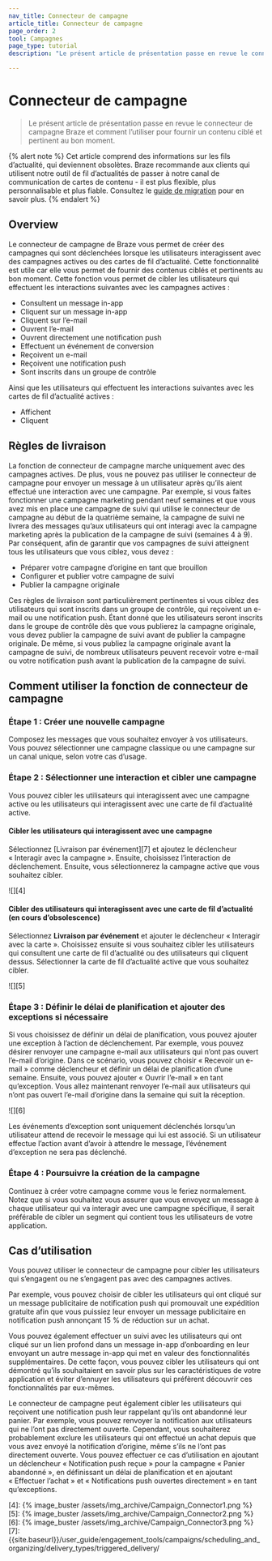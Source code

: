 ```yaml
---
nav_title: Connecteur de campagne
article_title: Connecteur de campagne
page_order: 2
tool: Campagnes
page_type: tutorial
description: "Le présent article de présentation passe en revue le connecteur de campagne Braze et comment l’utiliser pour fournir un contenu ciblé et pertinent au bon moment."

---
```

# Connecteur de campagne

> Le présent article de présentation passe en revue le connecteur de campagne Braze et comment l’utiliser pour fournir un contenu ciblé et pertinent au bon moment.

{% alert note %}
Cet article comprend des informations sur les fils d’actualité, qui deviennent obsolètes. Braze recommande aux clients qui utilisent notre outil de fil d’actualités de passer à notre canal de communication de cartes de contenu - il est plus flexible, plus personnalisable et plus fiable. Consultez le [guide de migration]({{site.baseurl}}/user_guide/message_building_by_channel/content_cards/migrating_from_news_feed/) pour en savoir plus.
{% endalert %}

## Overview

Le connecteur de campagne de Braze vous permet de créer des campagnes qui sont déclenchées lorsque les utilisateurs interagissent avec des campagnes actives ou des cartes de fil d’actualité. Cette fonctionnalité est utile car elle vous permet de fournir des contenus ciblés et pertinents au bon moment. Cette fonction vous permet de cibler les utilisateurs qui effectuent les interactions suivantes avec les campagnes actives :

- Consultent un message in-app
- Cliquent sur un message in-app
- Cliquent sur l’e-mail
- Ouvrent l’e-mail
- Ouvrent directement une notification push
- Effectuent un événement de conversion
- Reçoivent un e-mail
- Reçoivent une notification push
- Sont inscrits dans un groupe de contrôle

Ainsi que les utilisateurs qui effectuent les interactions suivantes avec les cartes de fil d’actualité actives :

- Affichent
- Cliquent

## Règles de livraison

La fonction de connecteur de campagne marche uniquement avec des campagnes actives. De plus, vous ne pouvez pas utiliser le connecteur de campagne pour envoyer un message à un utilisateur après qu’ils aient effectué une interaction avec une campagne. Par exemple, si vous faites fonctionner une campagne marketing pendant neuf semaines et que vous avez mis en place une campagne de suivi qui utilise le connecteur de campagne au début de la quatrième semaine, la campagne de suivi ne livrera des messages qu’aux utilisateurs qui ont interagi avec la campagne marketing après la publication de la campagne de suivi (semaines 4 à 9). Par conséquent, afin de garantir que vos campagnes de suivi atteignent tous les utilisateurs que vous ciblez, vous devez :

- Préparer votre campagne d’origine en tant que brouillon
- Configurer et publier votre campagne de suivi
- Publier la campagne originale

Ces règles de livraison sont particulièrement pertinentes si vous ciblez des utilisateurs qui sont inscrits dans un groupe de contrôle, qui reçoivent un e-mail ou une notification push. Étant donné que les utilisateurs seront inscrits dans le groupe de contrôle dès que vous publierez la campagne originale, vous devez publier la campagne de suivi avant de publier la campagne originale. De même, si vous publiez la campagne originale avant la campagne de suivi, de nombreux utilisateurs peuvent recevoir votre e-mail ou votre notification push avant la publication de la campagne de suivi.

## Comment utiliser la fonction de connecteur de campagne

### Étape 1 : Créer une nouvelle campagne

Composez les messages que vous souhaitez envoyer à vos utilisateurs. Vous pouvez sélectionner une campagne classique ou une campagne sur un canal unique, selon votre cas d’usage.

### Étape 2 : Sélectionner une interaction et cibler une campagne

Vous pouvez cibler les utilisateurs qui interagissent avec une campagne active ou les utilisateurs qui interagissent avec une carte de fil d’actualité active.

#### Cibler les utilisateurs qui interagissent avec une campagne

Sélectionnez [Livraison par événement][7] et ajoutez le déclencheur « Interagir avec la campagne ». Ensuite, choisissez l’interaction de déclenchement. Ensuite, vous sélectionnerez la campagne active que vous souhaitez cibler.

![][4]

#### Cibler des utilisateurs qui interagissent avec une carte de fil d’actualité (en cours d’obsolescence)

Sélectionnez **Livraison par événement** et ajouter le déclencheur « Interagir avec la carte ». Choisissez ensuite si vous souhaitez cibler les utilisateurs qui consultent une carte de fil d’actualité ou des utilisateurs qui cliquent dessus. Sélectionner la carte de fil d’actualité active que vous souhaitez cibler.

![][5]

### Étape 3 : Définir le délai de planification et ajouter des exceptions si nécessaire

Si vous choisissez de définir un délai de planification, vous pouvez ajouter une exception à l’action de déclenchement. Par exemple, vous pouvez désirer renvoyer une campagne e-mail aux utilisateurs qui n’ont pas ouvert l’e-mail d’origine.  Dans ce scénario, vous pouvez choisir « Recevoir un e-mail » comme déclencheur et définir un délai de planification d’une semaine. Ensuite, vous pouvez ajouter « Ouvrir l’e-mail » en tant qu’exception. Vous allez maintenant renvoyer l’e-mail aux utilisateurs qui n’ont pas ouvert l’e-mail d’origine dans la semaine qui suit la réception.

![][6]

Les événements d’exception sont uniquement déclenchés lorsqu’un utilisateur attend de recevoir le message qui lui est associé. Si un utilisateur effectue l’action avant d’avoir à attendre le message, l’événement d’exception ne sera pas déclenché.

### Étape 4 : Poursuivre la création de la campagne

Continuez à créer votre campagne comme vous le feriez normalement. Notez que si vous souhaitez vous assurer que vous envoyez un message à chaque utilisateur qui va interagir avec une campagne spécifique, il serait préférable de cibler un segment qui contient tous les utilisateurs de votre application.

## Cas d’utilisation

Vous pouvez utiliser le connecteur de campagne pour cibler les utilisateurs qui s’engagent ou ne s’engagent pas avec des campagnes actives.

Par exemple, vous pouvez choisir de cibler les utilisateurs qui ont cliqué sur un message publicitaire de notification push qui promouvait une expédition gratuite afin que vous puissiez leur envoyer un message publicitaire en notification push annonçant 15 % de réduction sur un achat.

Vous pouvez également effectuer un suivi avec les utilisateurs qui ont cliqué sur un lien profond dans un message in-app d’onboarding en leur envoyant un autre message in-app qui met en valeur des fonctionnalités supplémentaires.  De cette façon, vous pouvez cibler les utilisateurs qui ont démontré qu’ils souhaitaient en savoir plus sur les caractéristiques de votre application et éviter d’ennuyer les utilisateurs qui préfèrent découvrir ces fonctionnalités par eux-mêmes.

Le connecteur de campagne peut également cibler les utilisateurs qui reçoivent une notification push leur rappelant qu’ils ont abandonné leur panier. Par exemple, vous pouvez renvoyer la notification aux utilisateurs qui ne l’ont pas directement ouverte. Cependant, vous souhaiterez probablement exclure les utilisateurs qui ont effectué un achat depuis que vous avez envoyé la notification d’origine, même s’ils ne l’ont pas directement ouverte. Vous pouvez effectuer ce cas d’utilisation en ajoutant un déclencheur « Notification push reçue » pour la campagne « Panier abandonné », en définissant un délai de planification et en ajoutant « Effectuer l’achat » et « Notifications push ouvertes directement » en tant qu’exceptions.

[4]: {% image_buster /assets/img_archive/Campaign_Connector1.png %}
[5]: {% image_buster /assets/img_archive/Campaign_Connector2.png %}
[6]: {% image_buster /assets/img_archive/Campaign_Connector3.png %}
[7]: {{site.baseurl}}/user_guide/engagement_tools/campaigns/scheduling_and_organizing/delivery_types/triggered_delivery/
